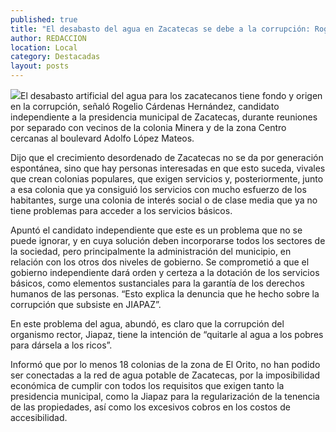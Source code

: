 ```yaml
---
published: true
title: "El desabasto del agua en Zacatecas se debe a la corrupción: Rogelio Cárdenas "
author: REDACCION
location: Local
category: Destacadas
layout: posts
---
```


![](http://i.imgur.com/IeR0KOFm.jpg)El desabasto artificial del agua para los zacatecanos tiene fondo y origen en la corrupción, señaló Rogelio Cárdenas Hernández, candidato independiente a la presidencia municipal de Zacatecas, durante reuniones por separado con vecinos de la colonia Minera y de la zona Centro cercanas al boulevard Adolfo López Mateos.

Dijo que el crecimiento desordenado de Zacatecas no se da por generación espontánea, sino que hay personas interesadas en que esto suceda, vivales que crean colonias populares, que exigen servicios y, posteriormente, junto a esa colonia que ya consiguió los servicios con mucho esfuerzo de los habitantes, surge una colonia de interés social o de clase media que ya no tiene problemas para acceder a los servicios básicos.

Apuntó el candidato independiente que este es un problema que no se puede ignorar, y en cuya solución deben incorporarse todos los sectores de la sociedad, pero principalmente la administración del municipio, en relación con los otros dos niveles de gobierno. Se comprometió a que el gobierno independiente dará orden y certeza a la dotación de los servicios básicos, como elementos sustanciales para la garantía de los derechos humanos de las personas. “Esto explica la denuncia que he hecho sobre la corrupción que subsiste en JIAPAZ”.

En este problema del agua, abundó, es claro que la corrupción del organismo rector, Jiapaz, tiene la intención de “quitarle al agua a los pobres para dársela a los ricos”.

Informó que por lo menos 18 colonias de la zona de El Orito, no han podido ser conectadas a la red de agua potable de Zacatecas, por la imposibilidad económica de cumplir con todos los requisitos que exigen tanto la presidencia municipal, como la Jiapaz para la regularización de la tenencia de las propiedades, así como los excesivos cobros en los costos de accesibilidad. 



